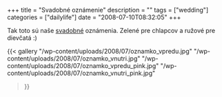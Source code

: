 +++
title = "Svadobné oznámenie"
description = ""
tags = ["wedding"]
categories = ["dailylife"]
date = "2008-07-10T08:32:05"
+++

Tak toto sú naše <a title="Introduction"
href="http://www.ajka-andrej.com/2008/06/20/introduction/?lang=SK">svadobné</a> oznámenia. Zelené
pre chlapcov a ružové pre dievčatá :)

{{< gallery
    "/wp-content/uploads/2008/07/oznamko_vpredu.jpg"
    "/wp-content/uploads/2008/07/oznamko_vnutri.jpg"
    "/wp-content/uploads/2008/07/oznamko_vpredu_pink.jpg"
    "/wp-content/uploads/2008/07/oznamko_vnutri_pink.jpg"
>}}